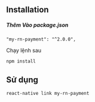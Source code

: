 
## Installation

##### Thêm Vào package.json
```
"my-rn-payment": "^2.0.0",
```

Chạy  lệnh sau
```
npm install
```

## Sử dụng
```
react-native link my-rn-payment
```
